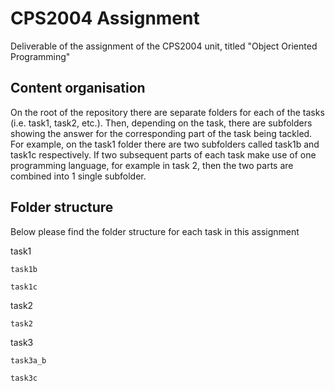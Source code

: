 # CPS2004 Assignment

Deliverable of the assignment of the CPS2004 unit, titled "Object Oriented Programming"

## Content organisation

On the root of the repository there are separate folders for each of the tasks (i.e. task1, task2, etc.). Then, depending on the task, there are subfolders showing the answer for the corresponding part of the task being tackled. For example, on the task1 folder there are two subfolders called task1b and task1c respectively. If two subsequent parts of each task make use of one programming language, for example in task 2, then the two parts are combined into 1 single subfolder.

## Folder structure
Below please find the folder structure for each task in this assignment

task1

    task1b

    task1c

task2

    task2

task3

    task3a_b
    
    task3c
